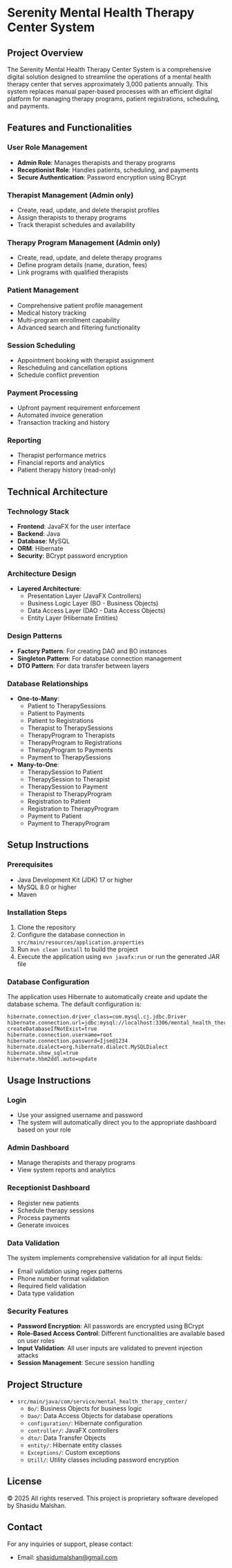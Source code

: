 # Serenity Mental Health Therapy Center System

## Project Overview
The Serenity Mental Health Therapy Center System is a comprehensive digital solution designed to streamline the operations of a mental health therapy center that serves approximately 3,000 patients annually. This system replaces manual paper-based processes with an efficient digital platform for managing therapy programs, patient registrations, scheduling, and payments.

## Features and Functionalities

### User Role Management
- **Admin Role**: Manages therapists and therapy programs
- **Receptionist Role**: Handles patients, scheduling, and payments
- **Secure Authentication**: Password encryption using BCrypt

### Therapist Management (Admin only)
- Create, read, update, and delete therapist profiles
- Assign therapists to therapy programs
- Track therapist schedules and availability

### Therapy Program Management (Admin only)
- Create, read, update, and delete therapy programs
- Define program details (name, duration, fees)
- Link programs with qualified therapists

### Patient Management
- Comprehensive patient profile management
- Medical history tracking
- Multi-program enrollment capability
- Advanced search and filtering functionality

### Session Scheduling
- Appointment booking with therapist assignment
- Rescheduling and cancellation options
- Schedule conflict prevention

### Payment Processing
- Upfront payment requirement enforcement
- Automated invoice generation
- Transaction tracking and history

### Reporting
- Therapist performance metrics
- Financial reports and analytics
- Patient therapy history (read-only)

## Technical Architecture

### Technology Stack
- **Frontend**: JavaFX for the user interface
- **Backend**: Java
- **Database**: MySQL
- **ORM**: Hibernate
- **Security**: BCrypt password encryption

### Architecture Design
- **Layered Architecture**:
  - Presentation Layer (JavaFX Controllers)
  - Business Logic Layer (BO - Business Objects)
  - Data Access Layer (DAO - Data Access Objects)
  - Entity Layer (Hibernate Entities)

### Design Patterns
- **Factory Pattern**: For creating DAO and BO instances
- **Singleton Pattern**: For database connection management
- **DTO Pattern**: For data transfer between layers

### Database Relationships
- **One-to-Many**: 
  - Patient to TherapySessions
  - Patient to Payments
  - Patient to Registrations
  - Therapist to TherapySessions
  - TherapyProgram to Therapists
  - TherapyProgram to Registrations
  - TherapyProgram to Payments
  - Payment to TherapySessions
- **Many-to-One**:
  - TherapySession to Patient
  - TherapySession to Therapist
  - TherapySession to Payment
  - Therapist to TherapyProgram
  - Registration to Patient
  - Registration to TherapyProgram
  - Payment to Patient
  - Payment to TherapyProgram

## Setup Instructions

### Prerequisites
- Java Development Kit (JDK) 17 or higher
- MySQL 8.0 or higher
- Maven

### Installation Steps
1. Clone the repository
2. Configure the database connection in `src/main/resources/application.properties`
3. Run `mvn clean install` to build the project
4. Execute the application using `mvn javafx:run` or run the generated JAR file

### Database Configuration
The application uses Hibernate to automatically create and update the database schema. The default configuration is:
```properties
hibernate.connection.driver_class=com.mysql.cj.jdbc.Driver
hibernate.connection.url=jdbc:mysql://localhost:3306/mental_health_therapy_center?createDatabaseIfNotExist=true
hibernate.connection.username=root
hibernate.connection.password=Ijse@1234
hibernate.dialect=org.hibernate.dialect.MySQLDialect
hibernate.show_sql=true
hibernate.hbm2ddl.auto=update
```

## Usage Instructions

### Login
- Use your assigned username and password
- The system will automatically direct you to the appropriate dashboard based on your role

### Admin Dashboard
- Manage therapists and therapy programs
- View system reports and analytics

### Receptionist Dashboard
- Register new patients
- Schedule therapy sessions
- Process payments
- Generate invoices

### Data Validation
The system implements comprehensive validation for all input fields:
- Email validation using regex patterns
- Phone number format validation
- Required field validation
- Data type validation

### Security Features
- **Password Encryption**: All passwords are encrypted using BCrypt
- **Role-Based Access Control**: Different functionalities are available based on user roles
- **Input Validation**: All user inputs are validated to prevent injection attacks
- **Session Management**: Secure session handling

## Project Structure
- `src/main/java/com/service/mental_health_therapy_center/`
  - `Bo/`: Business Objects for business logic
  - `Dao/`: Data Access Objects for database operations
  - `configuration/`: Hibernate configuration
  - `controller/`: JavaFX controllers
  - `dto/`: Data Transfer Objects
  - `entity/`: Hibernate entity classes
  - `Exceptions/`: Custom exceptions
  - `Utill/`: Utility classes including password encryption

## License

© 2025 All rights reserved. This project is proprietary software developed by
Shasidu Malshan.

## Contact

For any inquiries or support, please contact:
- Email: shasidumalshan@gmail.com
